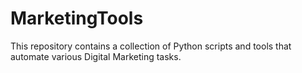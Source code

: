 # MarketingTools
This repository contains a collection of Python scripts and tools that automate various Digital Marketing tasks.
